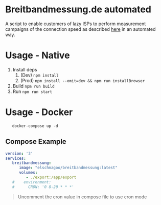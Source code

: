 # Breitbandmessung.de automated

A script to enable customers of lazy ISPs to perform measurement campaigns of the connection speed as described [here](https://breitbandmessung.de/desktop-app) in an automated way.

# Usage - Native

1. Install deps
   1. (Dev) `npm install `
   2. (Prod) `npm install --omit=dev && npm run installBrowser`
2. Build `npm run build` 
3. Run `npm run start` 

# Usage - Docker
```shell
   docker-compose up -d 
```

## Compose Example
```yaml
version: '3'
services:
   breitbandmessung:
      image: "elschnagoo/breitbandmessung:latest"
      volumes:
         - ./export:/app/export
   #    environment:
   #      CRON: '0 8-20 * * *'
```


> Uncomment the cron value in compose file to use cron mode
